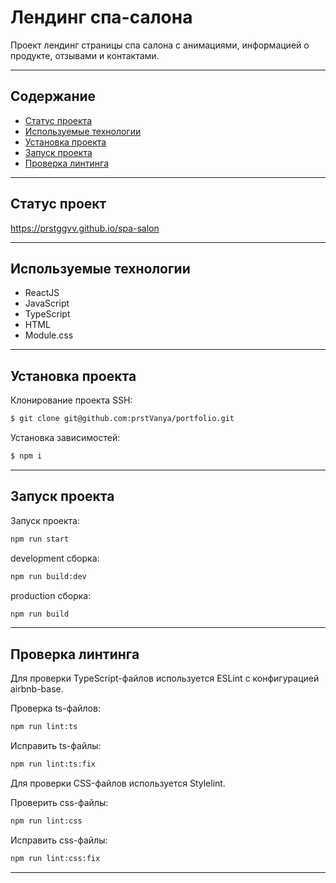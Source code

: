 # Лендинг спа-салона

Проект лендинг страницы спа салона с анимациями, информацией о продукте, отзывами и контактами.

_____
## Содержание
- [Статус проекта](#статус-проекта)
- [Используемые технологии](#используемые-технологии)
- [Установка проекта](#установка-проекта)
- [Запуск проекта](#запуск-проекта)
- [Проверка линтинга](#проверка-линтинга)

____
## Статус проект

https://prstggvv.github.io/spa-salon

____
## Используемые технологии

- ReactJS
- JavaScript
- TypeScript
- HTML
- Module.css
_____

## Установка проекта
Клонирование проекта SSH:
```sh
$ git clone git@github.com:prstVanya/portfolio.git
```

Установка зависимостей:
```sh
$ npm i
```
___

## Запуск проекта
Запуск проекта:
```sh
npm run start
```

development сборка:
```sh
npm run build:dev
```

production сборка: 
```sh
npm run build
```
____

## Проверка линтинга
Для проверки TypeScript-файлов используется ESLint с конфигурацией airbnb-base.

Проверка ts-файлов:
```sh
npm run lint:ts
```

Исправить ts-файлы:
```sh
npm run lint:ts:fix
```

Для проверки CSS-файлов используется Stylelint.

Проверить css-файлы:
```sh
npm run lint:css
```

Исправить css-файлы:
```sh
npm run lint:css:fix
```
___